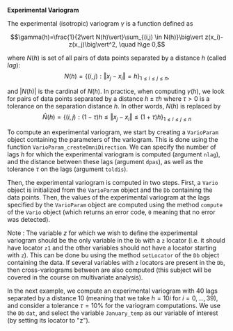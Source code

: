 **Experimental Variogram**

The experimental (isotropic) variogram $\gamma$ is a  function defined as

$$\gamma(h)=\frac{1}{2\vert N(h)\vert}\sum_{(i,j) \in N(h)}\big\vert z(x_i)-z(x_j)\big\vert^2, \quad h\ge 0,$$

where $N(h)$ is set of all pairs of data points separated by a distance $h$ (called *lag*):
$$ N(h) = \bigg\lbrace (i,j) : \Vert x_j-x_i\Vert = h\bigg\rbrace_{1\le i\le j\le n},$$

and $\vert N(h)\vert$ is the cardinal of $N(h)$. In practice, when computing $\gamma(h)$, we look for pairs of data points separated by a distance $h \pm \tau h$ where $\tau > 0$ is a tolerance on the separation distance $h$. In other words, $N(h)$ is replaced by
$$ \widehat N(h) = \bigg\lbrace (i,j) : (1-\tau)h \le \Vert x_j-x_i\Vert \le (1+\tau) h\bigg\rbrace_{1\le i\le j\le n}$$

To compute an experimental variogram, we start by creating a `VarioParam` object containing the parameters of the variogram. This is done using the function `VarioParam_createOmniDirection`. We can specify the number of lags $h$ for which the experimental variogram is computed (argument `nlag`), and the distance between these lags (argument `dpas`), as well as the tolerance $\tau$ on the lags (argument `toldis`).

Then, the experimental variogram is computed in two steps. First, a `Vario` object is initialized from the `VarioParam` object  and the `Db` containing the data points. Then, the values of the experimental variogram at the lags specified by  the `VarioParam` object  are computed using the method `compute` of the `Vario` object (which returns an error code, `0` meaning that no error was detected).

Note : The variable $z$ for which we wish to define the experimental variogram should be the only variable in the `Db` with a `z` locator (i.e. it should have locator `z1` and the other variables should not have a locator starting with `z`). This can be done bu using the method `setLocator` of the `Db` object containing the data. If several variables with `z` locators are present in the `Db`, then cross-variograms between are also computed (this subject will be covered in the course on multivariate analysis). 

In the next example, we compute an experimental variogram with $40$ lags separated by a distance $10$ (meaning that we take $h =10i$ for $i=0, ..., 39$), and consider a tolerance $\tau = 10\%$ for the variogram computations. We use the `Db` `dat`, and select the variable `January_temp` as our variable of interest (by setting its locator to "z").
